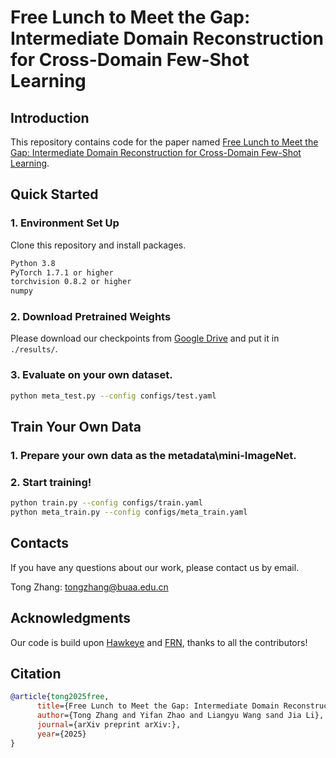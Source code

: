 <h1 align="left"> Free Lunch to Meet the Gap: Intermediate Domain Reconstruction for Cross-Domain Few-Shot Learning </h1>


## Introduction


This repository contains code for the paper named [Free Lunch to Meet the Gap: Intermediate Domain Reconstruction for Cross-Domain Few-Shot Learning](https://arxiv.org/abs/). 

##  Quick Started

### 1. Environment Set Up
Clone this repository and install packages.
```bash
Python 3.8
PyTorch 1.7.1 or higher
torchvision 0.8.2 or higher
numpy
```

### 2. Download Pretrained Weights

Please download our checkpoints from [Google Drive](https://drive.google.com/file/d/1-q90yVBg7-D2nOQgjM6lSgGMkJtCPpZx/view?usp=sharing) and put it in `./results/`.


### 3. Evaluate on your own dataset.

```bash
python meta_test.py --config configs/test.yaml
```

## Train Your Own Data
### 1. Prepare your own data as the metadata\mini-ImageNet.

### 2. Start training!
```bash
python train.py --config configs/train.yaml
python meta_train.py --config configs/meta_train.yaml
```

## Contacts

If you have any questions about our work, please contact us by email.

Tong Zhang: [tongzhang@buaa.edu.cn](tongzhang@buaa.edu.cn)

## Acknowledgments

Our code is build upon [Hawkeye](https://github.com/Hawkeye-FineGrained/Hawkeye) and [FRN](https://github.com/Tsingularity/FRN), thanks to all the contributors!


## Citation

```bibtex
@article{tong2025free,
      title={Free Lunch to Meet the Gap: Intermediate Domain Reconstruction for Cross-Domain Few-Shot Learning},
      author={Tong Zhang and Yifan Zhao and Liangyu Wang sand Jia Li},
      journal={arXiv preprint arXiv:},
      year={2025}
}